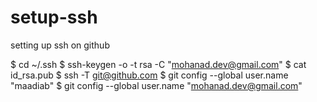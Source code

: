 # setup-ssh
setting up ssh on github

$ cd ~/.ssh
$ ssh-keygen -o -t rsa -C "mohanad.dev@gmail.com"
$ cat id_rsa.pub
$ ssh -T git@github.com
$ git config --global user.name "maadiab"
$ git config --global user.name "mohanad.dev@gmail.com"
